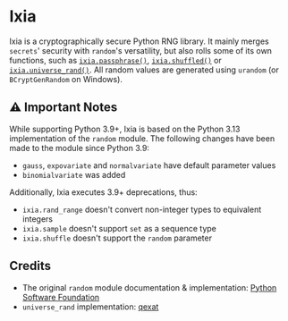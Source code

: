# Ixia
Ixia is a cryptographically secure Python RNG library. It mainly merges
`secrets`' security with `random`'s versatility, but also rolls some of its own
functions, such as [`ixia.passphrase()`](strings_and_bytes.md#ixiapassphrase),
[`ixia.shuffled()`](sequences.md#ixiashuffled) or
[`ixia.universe_rand()`](integers.md#ixiauniverse_rand). All random
values are generated using `urandom` (or `BCryptGenRandom` on Windows).

## ⚠️ Important Notes
While supporting Python 3.9+, Ixia is based on the Python 3.13 implementation
of the `random` module. The following changes have been made to the module
since Python 3.9:

- `gauss`, `expovariate` and `normalvariate` have default parameter values
- `binomialvariate` was added

Additionally, Ixia executes 3.9+ deprecations, thus:

- `ixia.rand_range` doesn't convert non-integer types to equivalent integers
- `ixia.sample` doesn't support `set` as a sequence type
- `ixia.shuffle` doesn't support the `random` parameter

## Credits
- The original `random` module documentation & implementation:
  [Python Software Foundation](https://docs.python.org/3/library/random.html)
- `universe_rand` implementation: [qexat](https://github.com/qexat)
